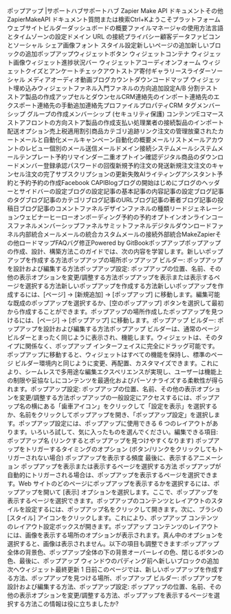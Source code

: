 ポップアップ |サポートハブサポートハブ Zapier Make API ドキュメントその他ZapierMakeAPI ドキュメント質問または検索Ctrl+Kようこそプラットフォームウェブサイトビルダーダッシュボードの概要ファイルマネージャの使用方法言語とタイムゾーンの設定ドメイン URL の接続プライバシー顧客データファビコンとソーシャル シェア画像フォント スタイル設定新しいページの追加新しいブロックの追加ポップアップウィジェットボタン ウィジェットコンテナ ウィジェット画像ウィジェット進捗状況バー ウィジェットアコーディオンフォーム ウィジェットクイズとアンケートチェックアウトストア寄付ギャラリースライダーソーシャル メディアオーディオ動画ブログカウントダウンコードマップ ウィジェット埋め込みウィジェットファネル入門ファネルの方向追加設定A/B 分割テストストア製品の作成アップセルとダウンセルCRM連絡先のインポート連絡先のエクスポート連絡先の手動追加連絡先プロファイルプロパティCRM タグメンバーシップ グループの作成メンバーシップ (セキュリティ保護) コンテンツEコマースストアフロントの方向ストア製品の作成支払い処理業者の接続製品のインポート配送オプション売上税適用割引商品カテゴリ追跡リンク注文の管理放棄されたカートメールと自動化メールキャンペーン自動化の概要メールリストメールアカウントのレビュー個別のメール送信メールドメイン接続システムメールシステムメールテンプレート予約リマインダー二重オプトイン確認デジタル商品のダウンロードメンバー登録承認パスワードの回復新規予約注文の発送新規注文注文のキャンセル注文の完了サブスクリプションの更新失敗AIライティングアシスタント予約と予約予約の作成Facebook CAPIBlogブログの開始はじめにブログのヘッダーとサイドバーの設定ブログの設定記事の基本記事の内容記事の設定ブログ記事のタグブログ記事のカテゴリブログ記事のURLブログ記事の著者ブログ記事の投稿日ブログ記事のコメントファネルデザインファネルの種類リードジェネレーションウェビナーヒーローオンボーディング予約の予約オプトインオンラインコースファネルメンバーシップファネルサミットファネルデジタルダウンロードファネル内部統合メールメールの統合カスタムメールの接続外部統合MakeZapierその他ロードマップFAQバグ修正Powered by GitBookポップアップポップアップの作成、設計、構築方法このガイドでは、次の内容を学習します。新しいポップアップを作成する方法ポップアップの場所ポップアップ ビルダー: ポップアップを設計および編集する方法ポップアップ設定: ポップアップの位置、名前、その他の表示オプションを変更/調整する方法ポップアップを表示または表示するページを選択する方法新しいポップアップを作成する方法新しいポップアップを作成するには、[ページ] -> [新規追加] -> [ポップアップ] に移動します。編集可能な既成のポップアップを選択するか、[空のポップアップ] ボタンを選択して最初から作成することができます。ポップアップの場所作成したポップアップを見つけるには、[ページ] -> [ポップアップ] に移動します。ポップアップ ビルダー: ポップアップを設計および編集する方法ポップアップ ビルダーは、通常のページ ビルダーとまったく同じように表示され、機能します。ウィジェットは、そのタイプに関係なく、ポップアップ インターフェイスに完全にドラッグ可能です。ポップアップに移動すると、ウィジェットはすべての機能を保持し、標準のページ ビルダー環境内と同じように変更、再配置、カスタマイズできます。これにより、シームレスで多用途な編集エクスペリエンスが実現し、ユーザーは機能上の制限や妥協なしにコンテンツを最適化およびパーソナライズする柔軟性が得られます。ポップアップ設定: ポップアップの位置、名前、その他の表示オプションを変更/調整する方法ポップアップの一般設定にアクセスするには、ポップアップ名の横にある「歯車アイコン」をクリックして「設定を表示」を選択するか、名前をクリックしてポップアップを開き、「ポップアップ設定」を選択します。ポップアップ設定には、ポップアップに使用できる 6 つのレイアウトがあります。いろいろ試して、気に入ったものを選んでください。編集できる項目: ポップアップ名 (リンクするとポップアップを見つけやすくなります) ポップアップをトリガーするタイミングのオプション (ボタン/リンクをクリックしてもトリガーされない場合) ポップアップを表示する頻度 最後に、表示するアニメーション ポップアップを表示または表示するページを選択する方法 ポップアップが自動的にトリガーされる場合は、ポップアップを表示するページを選択できます。Web サイトのどのページにポップアップを表示するかを選択するには、ポップアップを開いて [表示] オプションを選択します。ここで、ポップアップを表示するページを選択できます。ポップアップのコンテンツとレイアウトのスタイルを設定するには、ポップアップ名をクリックして開きます。次に、ブラシの [スタイル] アイコンをクリックします。これにより、ポップアップ コンテンツのレイアウト設定ボックスが開きます。ポップアップ コンテンツのレイアウトには、画像を表示する場所のオプションが表示されます。真ん中のオプションを選択すると、画像は表示されません。以下の項目も調整できます:ポップアップ全体の背景色、ポップアップ全体の下の背景オーバーレイの色、閉じるボタンの色、最後に、ポップアップ ウィンドウのパディング前へ新しいブロックの追加次へウィジェット最終更新 1 日前このページでは、新しいポップアップを作成する方法、ポップアップを見つける場所、ポップアップ ビルダー: ポップアップを設計および編集する方法、ポップアップ設定: ポップアップの位置、名前、その他の表示オプションを変更/調整する方法、ポップアップを表示するページを選択する方法この情報は役に立ちましたか?